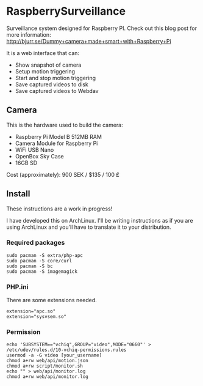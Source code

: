 RaspberrySurveillance
======================

Surveillance system designed for Raspberry PI. Check out this blog post for more information: http://bjurr.se/Dummy+camera+made+smart+with+Raspberry+Pi

It is a web interface that can:
  * Show snapshot of camera
  * Setup motion triggering
  * Start and stop motion triggering
  * Save captured videos to disk
  * Save captured videos to Webdav

## Camera ##
This is the hardware used to build the camera:
* Raspberry Pi Model B 512MB RAM
* Camera Module for Raspberry Pi
* WiFi USB Nano
* OpenBox Sky Case
* 16GB SD

Cost (approximately): 900 SEK / $135 / 100 £

## Install ##
These instructions are a work in progress!

I have developed this on ArchLinux. I'll be writing instructions as if you are using ArchLinux and you'll have to translate it to your distribution.

### Required packages ###

    sudo pacman -S extra/php-apc
    sudo pacman -S core/curl
    sudo pacman -S bc
    sudo pacman -S imagemagick

### PHP.ini ###
There are some extensions needed.

    extension="apc.so"
    extension="sysvsem.so"

### Permission ###

    echo 'SUBSYSTEM=="vchiq",GROUP="video",MODE="0660"' > /etc/udev/rules.d/10-vchiq-permissions.rules
    usermod -a -G video [your_username]    
    chmod a+rw web/api/motion.json
    chmod a+rw script/monitor.sh
    echo "" > web/api/monitor.log
    chmod a+rw web/api/monitor.log

